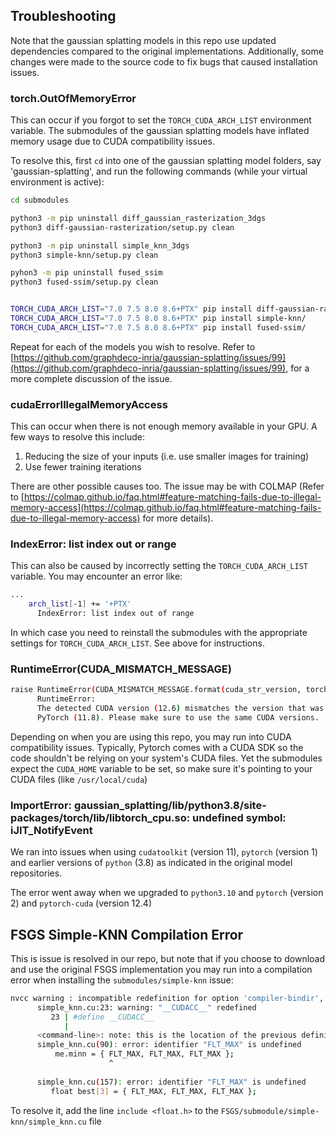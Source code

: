 ## Troubleshooting

Note that the gaussian splatting models in this repo use updated dependencies compared to the original implementations.
Additionally, some changes were made to the source code to fix bugs that caused installation issues.

### torch.OutOfMemoryError

This can occur if you forgot to set the `TORCH_CUDA_ARCH_LIST` environment variable.
The submodules of the gaussian splatting models have inflated memory usage due to CUDA compatibility issues.

To resolve this, first `cd` into one of the gaussian splatting model folders, say 'gaussian-splatting', and run the following commands (while your virtual environment is active):

```bash
cd submodules

python3 -m pip uninstall diff_gaussian_rasterization_3dgs
python3 diff-gaussian-rasterization/setup.py clean

python3 -m pip uninstall simple_knn_3dgs
python3 simple-knn/setup.py clean

pyhon3 -m pip uninstall fused_ssim
python3 fused-ssim/setup.py clean


TORCH_CUDA_ARCH_LIST="7.0 7.5 8.0 8.6+PTX" pip install diff-gaussian-rasterization/
TORCH_CUDA_ARCH_LIST="7.0 7.5 8.0 8.6+PTX" pip install simple-knn/
TORCH_CUDA_ARCH_LIST="7.0 7.5 8.0 8.6+PTX" pip install fused-ssim/
```

Repeat for each of the models you wish to resolve.
Refer to [https://github.com/graphdeco-inria/gaussian-splatting/issues/99](https://github.com/graphdeco-inria/gaussian-splatting/issues/99), for a more complete discussion of the issue.

### cudaErrorIllegalMemoryAccess

This can occur when there is not enough memory available in your GPU.
A few ways to resolve this include:

1. Reducing the size of your inputs (i.e. use smaller images for training)
2. Use fewer training iterations

There are other possible causes too. The issue may be with COLMAP (Refer to [https://colmap.github.io/faq.html#feature-matching-fails-due-to-illegal-memory-access](https://colmap.github.io/faq.html#feature-matching-fails-due-to-illegal-memory-access) for more details).

### IndexError: list index out or range

This can also be caused by incorrectly setting the `TORCH_CUDA_ARCH_LIST` variable.
You may encounter an error like:

```bash
...
    arch_list[-1] += '+PTX'
      IndexError: list index out of range
```

In which case you need to reinstall the submodules with the appropriate settings for `TORCH_CUDA_ARCH_LIST`. See above for instructions.

### RuntimeError(CUDA_MISMATCH_MESSAGE)

```bash
raise RuntimeError(CUDA_MISMATCH_MESSAGE.format(cuda_str_version, torch.version.cuda))
      RuntimeError:
      The detected CUDA version (12.6) mismatches the version that was used to compile
      PyTorch (11.8). Please make sure to use the same CUDA versions.
```

Depending on when you are using this repo, you may run into CUDA compatibility issues.
Typically, Pytorch comes with a CUDA SDK so the code shouldn't be relying on your system's CUDA files.
Yet the submodules expect the `CUDA_HOME` variable to be set, so make sure it's pointing to your CUDA files (like `/usr/local/cuda`)

### ImportError: gaussian_splatting/lib/python3.8/site-packages/torch/lib/libtorch_cpu.so: undefined symbol: iJIT_NotifyEvent

We ran into issues when using `cudatoolkit` (version 11), `pytorch` (version 1) and earlier versions of `python` (3.8) as indicated in the original model repositories.

The error went away when we upgraded to `python3.10` and `pytorch` (version 2) and `pytorch-cuda` (version 12.4)


## FSGS Simple-KNN Compilation Error

This is issue is resolved in our repo, but note that if you choose to download and use the original FSGS implementation you may run into a compilation error when installing the `submodules/simple-knn` issue:

```bash
nvcc warning : incompatible redefinition for option 'compiler-bindir', the last value of this option was used
      simple_knn.cu:23: warning: "__CUDACC__" redefined
         23 | #define __CUDACC__
            |
      <command-line>: note: this is the location of the previous definition
      simple_knn.cu(90): error: identifier "FLT_MAX" is undefined
          me.minn = { FLT_MAX, FLT_MAX, FLT_MAX };
                      ^
      
      simple_knn.cu(157): error: identifier "FLT_MAX" is undefined
         float best[3] = { FLT_MAX, FLT_MAX, FLT_MAX };
```

To resolve it, add the line `include <float.h>` to the `FSGS/submodule/simple-knn/simple_knn.cu` file